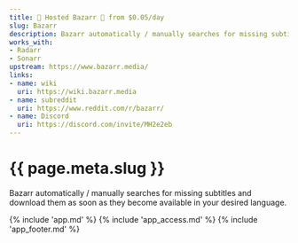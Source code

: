```yaml
---
title: 🧝 Hosted Bazarr 💬 from $0.05/day
slug: Bazarr
description: Bazarr automatically / manually searches for missing subtitles and download them as soon as they become available in your desired language
works_with:
- Radarr
- Sonarr
upstream: https://www.bazarr.media/
links:
- name: wiki
  uri: https://wiki.bazarr.media
- name: subreddit
  uri: https://www.reddit.com/r/bazarr/
- name: Discord
  uri: https://discord.com/invite/MH2e2eb
---
```


# {{ page.meta.slug }}

Bazarr automatically / manually searches for missing subtitles and download them as soon as they become available in your desired language.

{% include 'app.md' %}
{% include 'app_access.md' %}
{% include 'app_footer.md' %}